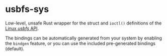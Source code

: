 # usbfs-sys

Low-level, unsafe Rust wrapper for the struct and `ioctl()` definitions of the
[Linux _usbfs_ API].

The bindings can be automatically generated from your system by enabling the
`bindgen` feature, or you can use the included pre-generated bindings (default).


[Linux _usbfs_ API]: https://kernel.readthedocs.io/en/sphinx-samples/usb.html#the-usb-filesystem-usbfs
